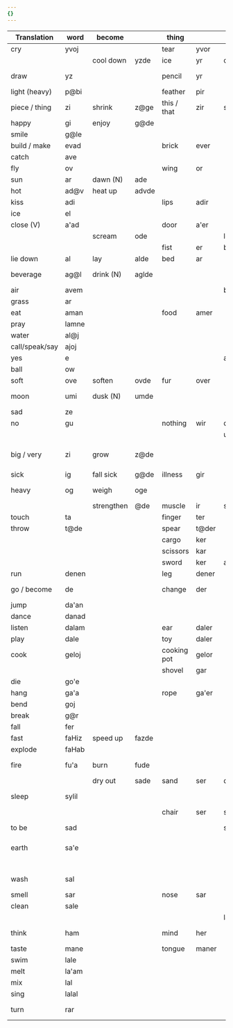 ```yaml
---
{}
---
```


| Translation    | word  | become     |       | thing       |       | to be    |         | make                      |          | no                 |          |
| -------------- | ----- | ---------- | ----- | ----------- | ----- | -------- | ------- | ------------------------- | -------- | ------------------ | -------- |
| cry            | yvoj  |            |       | tear        | yvor  |          |         |                           |          |                    |          |
|                |       | cool down  | yzde  | ice         | yr    | cold     | yrsad   |                           |          | hot                | gursad   |
| draw           | yz    |            |       | pencil      | yr    |          |         | drawing (N)               | ysvad    | erase              | gyz      |
| light (heavy)  | p@bi  |            |       | feather     | pir   |          |         |                           |          | heavy              | gub@bi   |
| piece / thing  | zi    | shrink     | z@ge  | this / that | zir   | small    | zizad   |                           |          | whole              | guzi     |
| happy          | gi    | enjoy      | g@de  |             |       |          |         |                           |          | sad                | guji     |
| smile          | g@le  |            |       |             |       |          |         |                           |          | frown              | guge     |
| build / make   | evad  |            |       | brick       | ever  |          |         |                           |          | break              | guvad    |
| catch          | ave   |            |       |             |       |          |         | throw                     | vevad    | miss               | guve     |
| fly            | ov    |            |       | wing        | or    |          |         |                           |          | fall               | gov      |
| sun            | ar    | dawn (N)   | ade   |             |       |          |         | shine                     | arvad    |                    |          |
| hot            | ad@v  | heat up    | advde |             |       |          |         |                           |          | cold               | gud@v    |
| kiss           | adi   |            |       | lips        | adir  |          |         |                           |          |                    |          |
| ice            | el    |            |       |             |       |          |         | freeze                    | elevad   | thaw               | gelvad   |
| close (V)      | a'ad  |            |       | door        | a'er  |          |         | lock (N)                  | 'adad    | open               | gadad    |
|                |       | scream     | ode   |             |       | loud     | ozad    | amplify                   | sadad    | whisper            | gude     |
|                |       |            |       | fist        | er    | beat     | ersad   | clench                    | ervad    | let go             | gervad   |
| lie down       | al    | lay        | alde  | bed         | ar    |          |         |                           |          | stand up           | gal      |
| beverage       | ag@l  | drink (N)  | aglde |             |       |          |         | make a beverage           | g@lvad   |                    |          |
| air            | avem  |            |       |             |       | breathe  | avemsad |                           |          | suffocate          | gavemsad |
| grass          | ar    |            |       |             |       |          |         | to plant                  | arvad    |                    |          |
| eat            | aman  |            |       | food        | amer  |          |         | cook                      | mervad   | starve             | guman    |
| pray           | lamne |            |       |             |       |          |         |                           |          | curse              | jamne    |
| water          | al@j  |            |       |             |       |          |         |                           |          |                    |          |
| call/speak/say | ajoj  |            |       |             |       |          |         | call                      | jojivad  | imply              | gujoj    |
| yes            | e     |            |       |             |       | agree    | ezad    | persuade                  | ezadevad | no                 | ge       |
| ball           | ow    |            |       |             |       |          |         |                           |          |                    |          |
| soft           | ove   | soften     | ovde  | fur         | over  |          |         | fluff up                  | vervad   | hard               | guve     |
| moon           | umi   | dusk (N)   | umde  |             |       |          |         |                           |          | new moon           | gumi     |
| sad            | ze    |            |       |             |       |          |         | sadden                    | zevad    |                    |          |
| no             | gu    |            |       | nothing     | wir   | disagree | guzad   |                           |          |                    |          |
|                |       |            |       |             |       | ugly     | zuzad   |                           |          | pretty             | guzsad   |
| big / very     | zi    | grow       | z@de  |             |       |          |         | enlarge / increase / more | zivad    | small              | guzi     |
| sick           | ig    | fall sick  | g@de  | illness     | gir   |          |         | to infect                 | g@vad    | healthy            | gig      |
| heavy          | og    | weigh      | oge   |             |       |          |         | weigh down                | ogad     | light (heavy)      | gog      |
|                |       | strengthen | @de   | muscle      | ir    | strong   | izad    | to train                  | sadad    | weak               | guzad    |
| touch          | ta    |            |       | finger      | ter   |          |         |                           |          |                    |          |
| throw          | t@de  |            |       | spear       | t@der |          |         |                           |          |                    |          |
|                |       |            |       | cargo       | ker   |          |         | carry                     | kervad   |                    |          |
|                |       |            |       | scissors    | kar   |          |         | cut                       | karvad   | sew                | jigarvad |
|                |       |            |       | sword       | ker   | attack   | kezad   |                           |          | defend             | gugad    |
| run            | denen |            |       | leg         | dener |          |         | chase                     | denvad   |                    |          |
| go / become    | de    |            |       | change      | der   |          |         |                           |          | stay the same      | guder    |
| jump           | da'an |            |       |             |       |          |         | scare                     | danvad   |                    |          |
| dance          | danad |            |       |             |       |          |         |                           |          |                    |          |
| listen         | dalam |            |       | ear         | daler |          |         | say                       | damvad   |                    |          |
| play           | dale  |            |       | toy         | daler |          |         |                           |          |                    |          |
| cook           | geloj |            |       | cooking pot | gelor |          |         |                           |          |                    |          |
|                |       |            |       | shovel      | gar   |          |         | dig                       | garvad   | to pile            | jigarvad |
| die            | go'e  |            |       |             |       |          |         | kill                      | gevad    | resurrect          | gugo'e   |
| hang           | ga'a  |            |       | rope        | ga'er |          |         |                           |          |                    |          |
| bend           | goj   |            |       |             |       |          |         |                           |          |                    |          |
| break          | g@r   |            |       |             |       |          |         |                           |          | fix                | gug@r    |
| fall           | fer   |            |       |             |       |          |         | drop                      | fervad   | rise               | guver    |
| fast           | faHiz | speed up   | fazde |             |       |          |         |                           |          | slow               | gufhiz   |
| explode        | faHab |            |       |             |       |          |         |                           |          |                    |          |
| fire           | fu'a  | burn       | fude  |             |       |          |         | light (on fire)           | fdevad   |                    |          |
|                |       | dry out    | sade  | sand        | ser   | dry      | sazad   |                           |          | wet                | gussad   |
| sleep          | sylil |            |       |             |       |          |         | bore (boring)             | slilvad  | awake              | guzylil  |
|                |       |            |       | chair       | ser   | sit      | sersad  |                           |          |                    |          |
| to be          | sad   |            |       |             |       | stand    | sadad   | make (force to)           | sadad    | not to be          | guzad    |
| earth          | sa'e  |            |       |             |       |          |         | bury                      | sevad    | unearth / mine out | jizevad  |
|                |       |            |       |             |       |          |         | shake                     | sarvad   |                    |          |
| wash           | sal   |            |       |             |       |          |         |                           |          | make dirty         | guzal    |
| smell          | sar   |            |       | nose        | sar   |          |         |                           |          |                    |          |
| clean          | sale  |            |       |             |       |          |         |                           |          |                    |          |
|                |       |            |       |             |       | laugh    | hazad   |                           |          |                    |          |
| think          | ham   |            |       | mind        | her   |          |         | make sb think             | hamvad   | not think          | guHam    |
| taste          | mane  |            |       | tongue      | maner |          |         |                           |          |                    |          |
| swim           | lale  |            |       |             |       |          |         |                           |          | drown              | gulle    |
| melt           | la'am |            |       |             |       |          |         |                           |          | freeze             | gula'am  |
| mix            | lal   |            |       |             |       |          |         |                           |          |                    |          |
| sing           | lalal |            |       |             |       |          |         |                           |          |                    |          |
| turn           | rar   |            |       |             |       |          |         |                           |          | go straight        | gurar    |






